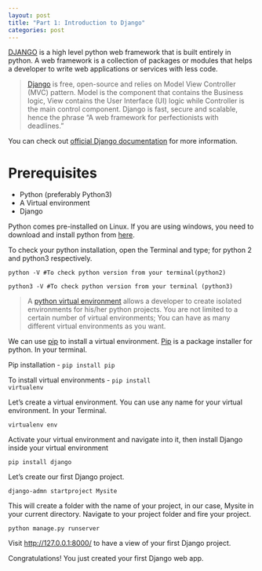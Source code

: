 ```yaml
---
layout: post
title: "Part 1: Introduction to Django"
categories: post
---
```


[DJANGO]("https://www.djangoproject.com/") is a high level python web framework that is built entirely in python. A web framework is a collection of packages or modules that helps a developer to write web applications or services with less code.

>[Django]("https://www.djangoproject.com/") is free, open-source and relies on Model View Controller (MVC) pattern. Model is the component that contains the Business logic, View contains the User Interface (UI) logic while Controller is the main control component. Django is fast, secure and scalable, hence the phrase “A web framework for perfectionists with deadlines.”

You can check out [official Django documentation]("https://www.djangoproject.com/") for more information.

Prerequisites
===============

<main>
	<ul>
		<li>Python (preferably Python3)</li>
		<li>A Virtual environment</li>
		<li>Django</li>
	</ul>
</main>

Python comes pre-installed on Linux. If you are using windows, you need to download and install python from [here]("https://www.python.org/downloads/windows/").

To check your python installation, open the Terminal and type; for python 2 and python3 respectively.


	python -V #To check python version from your terminal(python2)

	python3 -V #To check python version from your terminal (python3)

>A [python virtual environment]("https://docs.python.org/3/tutorial/venv.html") allows a developer to create isolated environments for his/her python projects. You are not limited to a certain number of virtual environments; You can have as many different virtual environments as you want.

We can use [pip]("https://pypi.org/project/pip/") to install a virtual environment. [Pip]("https://pypi.org/project/pip/") is a package installer for python. In your terminal.

Pip installation - <code>pip install pip</code><br>

To install virtual environments - <code>pip install virtualenv</code><br>

Let’s create a virtual environment. You can use any name for your virtual environment. In your Terminal. 

<code>virtualenv env</code><br>

Activate your virtual environment and navigate into it, then install Django inside your virtual environment

<code>pip install django</code><br>

Let’s create our first Django project.

<code>django-admn startproject Mysite</code><br>

This will create a folder with the name of your project, in our case, Mysite in your current directory. Navigate to your project folder and fire your project.

<code>python manage.py runserver</code>

Visit http://127.0.0.1:8000/ to have a view of your first Django project.

Congratulations! You just created your first Django web app.
